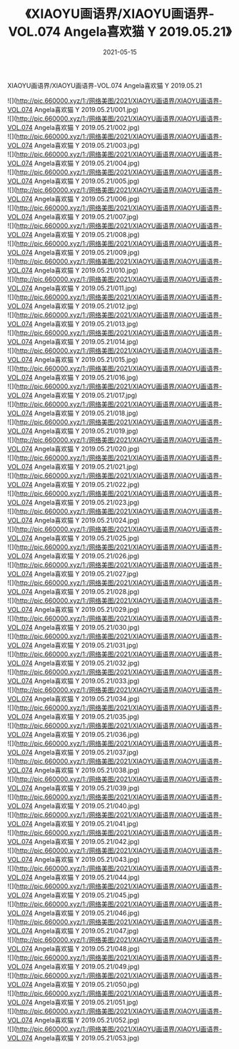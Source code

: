 ﻿---
layout: post
title:  《XIAOYU画语界/XIAOYU画语界-VOL.074 Angela喜欢猫 Y 2019.05.21》
date:   2021-05-15
img: http://pic.660000.xyz/1:/网络美图/2021/XIAOYU画语界/XIAOYU画语界-VOL.074 Angela喜欢猫 Y 2019.05.21/000.jpg
categories: [美女, 清纯, 唯美]
---

XIAOYU画语界/XIAOYU画语界-VOL.074 Angela喜欢猫 Y 2019.05.21

 ![](http://pic.660000.xyz/1:/网络美图/2021/XIAOYU画语界/XIAOYU画语界-VOL.074 Angela喜欢猫 Y 2019.05.21/001.jpg) <br>![](http://pic.660000.xyz/1:/网络美图/2021/XIAOYU画语界/XIAOYU画语界-VOL.074 Angela喜欢猫 Y 2019.05.21/002.jpg) <br>![](http://pic.660000.xyz/1:/网络美图/2021/XIAOYU画语界/XIAOYU画语界-VOL.074 Angela喜欢猫 Y 2019.05.21/003.jpg) <br>![](http://pic.660000.xyz/1:/网络美图/2021/XIAOYU画语界/XIAOYU画语界-VOL.074 Angela喜欢猫 Y 2019.05.21/004.jpg) <br>![](http://pic.660000.xyz/1:/网络美图/2021/XIAOYU画语界/XIAOYU画语界-VOL.074 Angela喜欢猫 Y 2019.05.21/005.jpg) <br>![](http://pic.660000.xyz/1:/网络美图/2021/XIAOYU画语界/XIAOYU画语界-VOL.074 Angela喜欢猫 Y 2019.05.21/006.jpg) <br>![](http://pic.660000.xyz/1:/网络美图/2021/XIAOYU画语界/XIAOYU画语界-VOL.074 Angela喜欢猫 Y 2019.05.21/007.jpg) <br>![](http://pic.660000.xyz/1:/网络美图/2021/XIAOYU画语界/XIAOYU画语界-VOL.074 Angela喜欢猫 Y 2019.05.21/008.jpg) <br>![](http://pic.660000.xyz/1:/网络美图/2021/XIAOYU画语界/XIAOYU画语界-VOL.074 Angela喜欢猫 Y 2019.05.21/009.jpg) <br>![](http://pic.660000.xyz/1:/网络美图/2021/XIAOYU画语界/XIAOYU画语界-VOL.074 Angela喜欢猫 Y 2019.05.21/010.jpg) <br>![](http://pic.660000.xyz/1:/网络美图/2021/XIAOYU画语界/XIAOYU画语界-VOL.074 Angela喜欢猫 Y 2019.05.21/011.jpg) <br>![](http://pic.660000.xyz/1:/网络美图/2021/XIAOYU画语界/XIAOYU画语界-VOL.074 Angela喜欢猫 Y 2019.05.21/012.jpg) <br>![](http://pic.660000.xyz/1:/网络美图/2021/XIAOYU画语界/XIAOYU画语界-VOL.074 Angela喜欢猫 Y 2019.05.21/013.jpg) <br>![](http://pic.660000.xyz/1:/网络美图/2021/XIAOYU画语界/XIAOYU画语界-VOL.074 Angela喜欢猫 Y 2019.05.21/014.jpg) <br>![](http://pic.660000.xyz/1:/网络美图/2021/XIAOYU画语界/XIAOYU画语界-VOL.074 Angela喜欢猫 Y 2019.05.21/015.jpg) <br>![](http://pic.660000.xyz/1:/网络美图/2021/XIAOYU画语界/XIAOYU画语界-VOL.074 Angela喜欢猫 Y 2019.05.21/016.jpg) <br>![](http://pic.660000.xyz/1:/网络美图/2021/XIAOYU画语界/XIAOYU画语界-VOL.074 Angela喜欢猫 Y 2019.05.21/017.jpg) <br>![](http://pic.660000.xyz/1:/网络美图/2021/XIAOYU画语界/XIAOYU画语界-VOL.074 Angela喜欢猫 Y 2019.05.21/018.jpg) <br>![](http://pic.660000.xyz/1:/网络美图/2021/XIAOYU画语界/XIAOYU画语界-VOL.074 Angela喜欢猫 Y 2019.05.21/019.jpg) <br>![](http://pic.660000.xyz/1:/网络美图/2021/XIAOYU画语界/XIAOYU画语界-VOL.074 Angela喜欢猫 Y 2019.05.21/020.jpg) <br>![](http://pic.660000.xyz/1:/网络美图/2021/XIAOYU画语界/XIAOYU画语界-VOL.074 Angela喜欢猫 Y 2019.05.21/021.jpg) <br>![](http://pic.660000.xyz/1:/网络美图/2021/XIAOYU画语界/XIAOYU画语界-VOL.074 Angela喜欢猫 Y 2019.05.21/022.jpg) <br>![](http://pic.660000.xyz/1:/网络美图/2021/XIAOYU画语界/XIAOYU画语界-VOL.074 Angela喜欢猫 Y 2019.05.21/023.jpg) <br>![](http://pic.660000.xyz/1:/网络美图/2021/XIAOYU画语界/XIAOYU画语界-VOL.074 Angela喜欢猫 Y 2019.05.21/024.jpg) <br>![](http://pic.660000.xyz/1:/网络美图/2021/XIAOYU画语界/XIAOYU画语界-VOL.074 Angela喜欢猫 Y 2019.05.21/025.jpg) <br>![](http://pic.660000.xyz/1:/网络美图/2021/XIAOYU画语界/XIAOYU画语界-VOL.074 Angela喜欢猫 Y 2019.05.21/026.jpg) <br>![](http://pic.660000.xyz/1:/网络美图/2021/XIAOYU画语界/XIAOYU画语界-VOL.074 Angela喜欢猫 Y 2019.05.21/027.jpg) <br>![](http://pic.660000.xyz/1:/网络美图/2021/XIAOYU画语界/XIAOYU画语界-VOL.074 Angela喜欢猫 Y 2019.05.21/028.jpg) <br>![](http://pic.660000.xyz/1:/网络美图/2021/XIAOYU画语界/XIAOYU画语界-VOL.074 Angela喜欢猫 Y 2019.05.21/029.jpg) <br>![](http://pic.660000.xyz/1:/网络美图/2021/XIAOYU画语界/XIAOYU画语界-VOL.074 Angela喜欢猫 Y 2019.05.21/030.jpg) <br>![](http://pic.660000.xyz/1:/网络美图/2021/XIAOYU画语界/XIAOYU画语界-VOL.074 Angela喜欢猫 Y 2019.05.21/031.jpg) <br>![](http://pic.660000.xyz/1:/网络美图/2021/XIAOYU画语界/XIAOYU画语界-VOL.074 Angela喜欢猫 Y 2019.05.21/032.jpg) <br>![](http://pic.660000.xyz/1:/网络美图/2021/XIAOYU画语界/XIAOYU画语界-VOL.074 Angela喜欢猫 Y 2019.05.21/033.jpg) <br>![](http://pic.660000.xyz/1:/网络美图/2021/XIAOYU画语界/XIAOYU画语界-VOL.074 Angela喜欢猫 Y 2019.05.21/034.jpg) <br>![](http://pic.660000.xyz/1:/网络美图/2021/XIAOYU画语界/XIAOYU画语界-VOL.074 Angela喜欢猫 Y 2019.05.21/035.jpg) <br>![](http://pic.660000.xyz/1:/网络美图/2021/XIAOYU画语界/XIAOYU画语界-VOL.074 Angela喜欢猫 Y 2019.05.21/036.jpg) <br>![](http://pic.660000.xyz/1:/网络美图/2021/XIAOYU画语界/XIAOYU画语界-VOL.074 Angela喜欢猫 Y 2019.05.21/037.jpg) <br>![](http://pic.660000.xyz/1:/网络美图/2021/XIAOYU画语界/XIAOYU画语界-VOL.074 Angela喜欢猫 Y 2019.05.21/038.jpg) <br>![](http://pic.660000.xyz/1:/网络美图/2021/XIAOYU画语界/XIAOYU画语界-VOL.074 Angela喜欢猫 Y 2019.05.21/039.jpg) <br>![](http://pic.660000.xyz/1:/网络美图/2021/XIAOYU画语界/XIAOYU画语界-VOL.074 Angela喜欢猫 Y 2019.05.21/040.jpg) <br>![](http://pic.660000.xyz/1:/网络美图/2021/XIAOYU画语界/XIAOYU画语界-VOL.074 Angela喜欢猫 Y 2019.05.21/041.jpg) <br>![](http://pic.660000.xyz/1:/网络美图/2021/XIAOYU画语界/XIAOYU画语界-VOL.074 Angela喜欢猫 Y 2019.05.21/042.jpg) <br>![](http://pic.660000.xyz/1:/网络美图/2021/XIAOYU画语界/XIAOYU画语界-VOL.074 Angela喜欢猫 Y 2019.05.21/043.jpg) <br>![](http://pic.660000.xyz/1:/网络美图/2021/XIAOYU画语界/XIAOYU画语界-VOL.074 Angela喜欢猫 Y 2019.05.21/044.jpg) <br>![](http://pic.660000.xyz/1:/网络美图/2021/XIAOYU画语界/XIAOYU画语界-VOL.074 Angela喜欢猫 Y 2019.05.21/045.jpg) <br>![](http://pic.660000.xyz/1:/网络美图/2021/XIAOYU画语界/XIAOYU画语界-VOL.074 Angela喜欢猫 Y 2019.05.21/046.jpg) <br>![](http://pic.660000.xyz/1:/网络美图/2021/XIAOYU画语界/XIAOYU画语界-VOL.074 Angela喜欢猫 Y 2019.05.21/047.jpg) <br>![](http://pic.660000.xyz/1:/网络美图/2021/XIAOYU画语界/XIAOYU画语界-VOL.074 Angela喜欢猫 Y 2019.05.21/048.jpg) <br>![](http://pic.660000.xyz/1:/网络美图/2021/XIAOYU画语界/XIAOYU画语界-VOL.074 Angela喜欢猫 Y 2019.05.21/049.jpg) <br>![](http://pic.660000.xyz/1:/网络美图/2021/XIAOYU画语界/XIAOYU画语界-VOL.074 Angela喜欢猫 Y 2019.05.21/050.jpg) <br>![](http://pic.660000.xyz/1:/网络美图/2021/XIAOYU画语界/XIAOYU画语界-VOL.074 Angela喜欢猫 Y 2019.05.21/051.jpg) <br>![](http://pic.660000.xyz/1:/网络美图/2021/XIAOYU画语界/XIAOYU画语界-VOL.074 Angela喜欢猫 Y 2019.05.21/052.jpg) <br>![](http://pic.660000.xyz/1:/网络美图/2021/XIAOYU画语界/XIAOYU画语界-VOL.074 Angela喜欢猫 Y 2019.05.21/053.jpg) <br>
